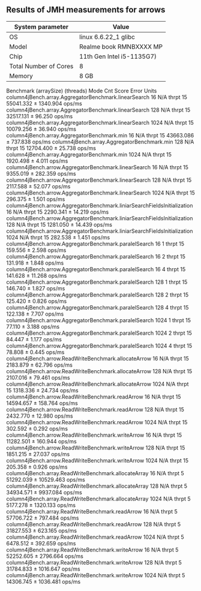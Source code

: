 ## Results of JMH measurements for arrows

| System parameter      | Value                              |
|-----------------------|------------------------------------|
| OS                    | linux 6.6.22_1 glibc               |
| Model                 | Realme book RMNBXXXX MP            |
| Chip                  | 11th Gen Intel i5-1135G7)          |
| Total Number of Cores | 8                                  |
| Memory                | 8 GB                               |

Benchmark                                                                 (arraySize)  (threads)   Mode  Cnt      Score      Error   Units
column4jBench.array.AggregatorBenchmark.linearSearch                               16        N/A  thrpt   15  55041.332 ± 1340.904  ops/ms
column4jBench.array.AggregatorBenchmark.linearSearch                              128        N/A  thrpt   15  32517.131 ±   96.250  ops/ms
column4jBench.array.AggregatorBenchmark.linearSearch                             1024        N/A  thrpt   15  10079.256 ±   36.940  ops/ms
column4jBench.array.AggregatorBenchmark.min                                        16        N/A  thrpt   15  43663.086 ±  737.838  ops/ms
column4jBench.array.AggregatorBenchmark.min                                       128        N/A  thrpt   15  12704.400 ±   25.738  ops/ms
column4jBench.array.AggregatorBenchmark.min                                      1024        N/A  thrpt   15   1920.498 ±    4.011  ops/ms
column4jBench.arrow.AggregatorBenchmark.linearSearch                               16        N/A  thrpt   15   9355.019 ±  282.359  ops/ms
column4jBench.arrow.AggregatorBenchmark.linearSearch                              128        N/A  thrpt   15   2117.588 ±   52.077  ops/ms
column4jBench.arrow.AggregatorBenchmark.linearSearch                             1024        N/A  thrpt   15    296.375 ±    1.501  ops/ms
column4jBench.arrow.AggregatorBenchmark.liniarSearchFieldsInitialization           16        N/A  thrpt   15   2290.341 ±   14.219  ops/ms
column4jBench.arrow.AggregatorBenchmark.liniarSearchFieldsInitialization          128        N/A  thrpt   15   1281.050 ±   14.439  ops/ms
column4jBench.arrow.AggregatorBenchmark.liniarSearchFieldsInitialization         1024        N/A  thrpt   15    282.538 ±    1.451  ops/ms
column4jBench.arrow.AggregatorBenchmark.paralelSearch                              16          1  thrpt   15    159.556 ±    2.598  ops/ms
column4jBench.arrow.AggregatorBenchmark.paralelSearch                              16          2  thrpt   15    131.918 ±    1.848  ops/ms
column4jBench.arrow.AggregatorBenchmark.paralelSearch                              16          4  thrpt   15    141.628 ±   11.268  ops/ms
column4jBench.arrow.AggregatorBenchmark.paralelSearch                             128          1  thrpt   15    146.740 ±    1.827  ops/ms
column4jBench.arrow.AggregatorBenchmark.paralelSearch                             128          2  thrpt   15    125.420 ±    0.826  ops/ms
column4jBench.arrow.AggregatorBenchmark.paralelSearch                             128          4  thrpt   15    122.138 ±    7.707  ops/ms
column4jBench.arrow.AggregatorBenchmark.paralelSearch                            1024          1  thrpt   15     77.110 ±    3.188  ops/ms
column4jBench.arrow.AggregatorBenchmark.paralelSearch                            1024          2  thrpt   15     84.447 ±    1.177  ops/ms
column4jBench.arrow.AggregatorBenchmark.paralelSearch                            1024          4  thrpt   15     78.808 ±    0.445  ops/ms
column4jBench.arrow.ReadWriteBenchmark.allocateArrow                               16        N/A  thrpt   15   2183.879 ±   62.796  ops/ms
column4jBench.arrow.ReadWriteBenchmark.allocateArrow                              128        N/A  thrpt   15   2107.016 ±   79.461  ops/ms
column4jBench.arrow.ReadWriteBenchmark.allocateArrow                             1024        N/A  thrpt   15   1318.336 ±   24.734  ops/ms
column4jBench.arrow.ReadWriteBenchmark.readArrow                                   16        N/A  thrpt   15  14594.657 ±  158.764  ops/ms
column4jBench.arrow.ReadWriteBenchmark.readArrow                                  128        N/A  thrpt   15   2432.770 ±   12.980  ops/ms
column4jBench.arrow.ReadWriteBenchmark.readArrow                                 1024        N/A  thrpt   15    302.592 ±    0.292  ops/ms
column4jBench.arrow.ReadWriteBenchmark.writeArrow                                  16        N/A  thrpt   15  11282.501 ±  160.944  ops/ms
column4jBench.arrow.ReadWriteBenchmark.writeArrow                                 128        N/A  thrpt   15   1851.215 ±   27.037  ops/ms
column4jBench.arrow.ReadWriteBenchmark.writeArrow                                1024        N/A  thrpt   15    205.358 ±    0.926  ops/ms
column4jBench.array.ReadWriteBenchmark.allocateArray                               16        N/A  thrpt    5  51292.039 ± 10529.463  ops/ms
column4jBench.array.ReadWriteBenchmark.allocateArray                              128        N/A  thrpt    5  34934.571 ±  9937.084  ops/ms
column4jBench.array.ReadWriteBenchmark.allocateArray                             1024        N/A  thrpt    5   5177.278 ±  1320.133  ops/ms
column4jBench.array.ReadWriteBenchmark.readArrow                                   16        N/A  thrpt    5  57706.722 ±   797.484  ops/ms
column4jBench.array.ReadWriteBenchmark.readArrow                                  128        N/A  thrpt    5  31827.553 ±   623.165  ops/ms
column4jBench.array.ReadWriteBenchmark.readArrow                                 1024        N/A  thrpt    5   6478.512 ±   392.659  ops/ms
column4jBench.array.ReadWriteBenchmark.writeArrow                                  16        N/A  thrpt    5  52252.605 ±  2796.664  ops/ms
column4jBench.array.ReadWriteBenchmark.writeArrow                                 128        N/A  thrpt    5  31784.833 ±  1016.647  ops/ms
column4jBench.array.ReadWriteBenchmark.writeArrow                                1024        N/A  thrpt    5  14306.745 ±  1036.481  ops/ms
